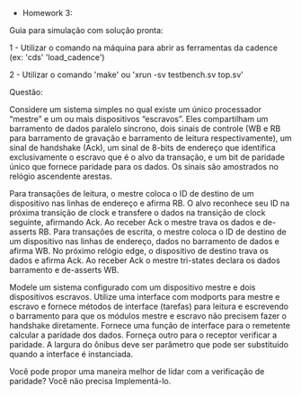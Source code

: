 - Homework 3:
  
Guia para simulação com solução pronta:

1 - Utilizar o comando na máquina para abrir as ferramentas da cadence (ex: 'cds' 'load_cadence')

2 - Utilizar o comando 'make' ou 'xrun -sv testbench.sv top.sv'

Questão:

Considere um sistema simples no qual existe um único processador “mestre” e um ou mais dispositivos “escravos”. Eles compartilham um barramento de dados paralelo síncrono, dois sinais de controle (WB e RB para barramento de gravação e barramento de leitura respectivamente), um sinal de handshake (Ack), um sinal de 8-bits de endereço que identifica exclusivamente o escravo que é o alvo da transação, e um bit de paridade único que fornece paridade para os dados. Os sinais são amostrados no relógio ascendente arestas.

Para transações de leitura, o mestre coloca o ID de destino de um dispositivo nas linhas de endereço e afirma RB. O alvo reconhece seu ID na próxima transição de clock e transfere o dados na transição de clock seguinte, afirmando Ack. Ao receber Ack o mestre trava os dados e de-asserts RB. Para transações de escrita, o mestre coloca o ID de destino de um dispositivo nas linhas de endereço, dados no barramento de dados e afirma WB. No próximo relógio edge, o dispositivo de destino trava os dados e afirma Ack. Ao receber Ack o mestre tri-states declara os dados barramento e de-asserts WB. 

Modele um sistema configurado com um dispositivo mestre e dois dispositivos escravos. Utilize uma interface com modports para mestre e escravo e fornece métodos de interface (tarefas) para leitura e escrevendo o barramento para que os módulos mestre e escravo não precisem fazer o handshake diretamente. Fornece uma função de interface para o remetente calcular a paridade dos dados. Forneça outro para o receptor verificar a paridade. A largura do ônibus deve ser parâmetro que pode ser substituído quando a interface é instanciada.

Você pode propor uma maneira melhor de lidar com a verificação de paridade? Você não precisa Implementá-lo.

